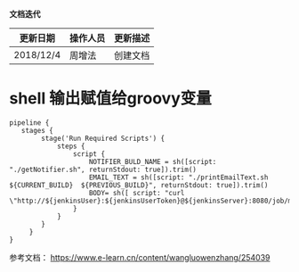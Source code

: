 **文档迭代**

|  更新日期 | 操作人员  | 更新描述  |
| ------------ | ------------ | ------------ |
|  2018/12/4 |周增法    | 创建文档  |

# shell 输出赋值给groovy变量
```
pipeline {  
   stages {
        stage('Run Required Scripts') {
            steps {            
                script {
                    NOTIFIER_BULD_NAME = sh([script: "./getNotifier.sh", returnStdout: true]).trim()
                    EMAIL_TEXT = sh([script: "./printEmailText.sh ${CURRENT_BUILD}  ${PREVIOUS_BUILD}", returnStdout: true]).trim()
                    BODY= sh([ script: "curl \"http://${jenkinsUser}:${jenkinsUserToken}@${jenkinsServer}:8080/job/myJob/lastBuild/consoleText\"").trim()
                }
            }
        }           
     }
}
```


参考文档：
https://www.e-learn.cn/content/wangluowenzhang/254039